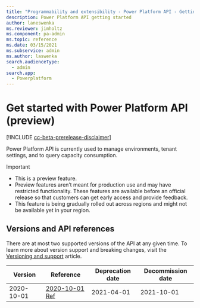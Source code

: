 ```yaml
---
title: "Programmability and extensibility - Power Platform API - Getting started (preview) | Microsoft Docs"
description: Power Platform API getting started
author: laneswenka
ms.reviewer: jimholtz
ms.component: pa-admin
ms.topic: reference
ms.date: 03/15/2021
ms.subservice: admin
ms.author: laswenka
search.audienceType: 
  - admin
search.app:
  - Powerplatform
---
```


# Get started with Power Platform API (preview)

[!INCLUDE [cc-beta-prerelease-disclaimer](../includes/cc-beta-prerelease-disclaimer.md)]

Power Platform API is currently used to manage environments, tenant settings, and to query capacity consumption. 

> [!IMPORTANT]
> - This is a preview feature.
> - Preview features aren’t meant for production use and may have restricted functionality. These features are available before an official release so that customers can get early access and provide feedback.
> - This feature is being gradually rolled out across regions and might not be available yet in your region.

## Versions and API references
There are at most two supported versions of the API at any given time.  To learn more about version support and breaking changes, visit the [Versioning and support](programmability-versioning-support.md) article.  

| Version | Reference | Deprecation date | Decommission date
| --- | --- | --- | --- |
| 2020-10-01 | [2020-10-01 Ref](list-environments.md) | 2021-04-01 | 2021-10-01 |